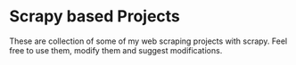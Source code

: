 # Scrapy based Projects
These are collection of some of my web scraping projects with scrapy. Feel free to use them, modify them and suggest modifications.


